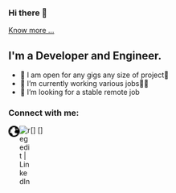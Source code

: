 ### Hi there 👋




[Know more ...](https://elijahohiwerei.netlify.app)

## I'm a Developer and Engineer.

- 🔭 I am open for any gigs any size of project💆
- 🌱 I’m currently working various jobs🏌🏽
- 👯 I’m looking for a stable remote job


### Connect with me:

[<img align="left" alt="elijah" width="22px" src="https://raw.githubusercontent.com/iconic/open-iconic/master/svg/globe.svg" />]
[<img align="left" alt="regedit | LinkedIn" width="22px" src="https://cdn.jsdelivr.net/npm/simple-icons@v3/icons/linkedin.svg" />]



